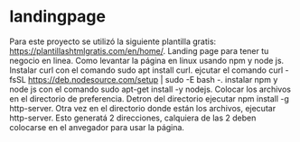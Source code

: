 # landingpage
Para este proyecto se utilizó la siguiente plantilla gratis: https://plantillashtmlgratis.com/en/home/.
 Landing page para tener tu negocio en linea.
 Como levantar la página en linux usando npm y node js. 
 Instalar curl con el comando sudo apt install curl. 
 ejcutar el comando curl -fsSL https://deb.nodesource.com/setup | sudo -E bash -. 
 instalar npm y node js con el comando sudo apt-get install -y nodejs. 
 Colocar los archivos en el directorio de preferencia. 
 Detron del directorio ejecutar npm install -g http-server.
 Otra vez en el directorio donde están los archivos, ejecutar http-server. Esto generatá 2 direcciones, calquiera de las 2 deben colocarse en el anvegador para usar la página. 
